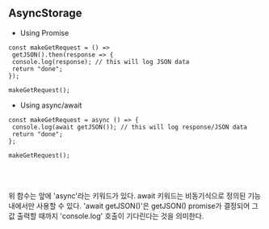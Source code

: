 ## AsyncStorage


* Using Promise

```
const makeGetRequest = () =>
 getJSON().then(response => {
 console.log(response); // this will log JSON data
 return "done";
});
 
makeGetRequest();
```

 

* Using async/await

```
const makeGetRequest = async () => {
 console.log(await getJSON()); // this will log response/JSON data
 return "done";
};
 
makeGetRequest();
```
<br>
<br>

위 함수는 앞에 'async'라는 키워드가 있다. await 키워드는 비동기식으로 정의된 기능 내에서만 사용할 수 있다. 'await getJSON()'은 getJSON() promise가 결정되어 그 값 출력할 때까지 'console.log' 호출이 기다린다는 것을 의미한다.
